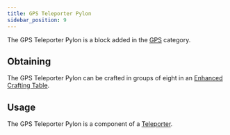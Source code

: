 ```yaml
---
title: GPS Teleporter Pylon
sidebar_position: 9
---
```


The GPS Teleporter Pylon is a block added in the [GPS](GPS) category.

## Obtaining

The GPS Teleporter Pylon can be crafted in groups of eight in an [Enhanced Crafting Table](Enhanced-Crafting-Table).

## Usage

The GPS Teleporter Pylon is a component of a [Teleporter](Teleporter).
